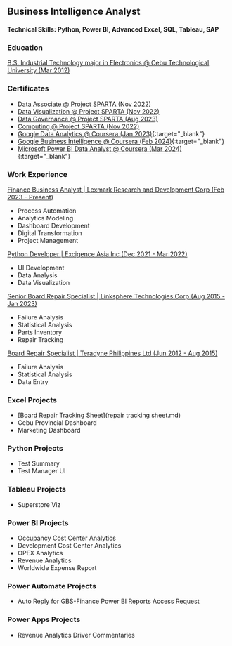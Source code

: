 ## Business Intelligence Analyst

#### Technical Skills: Python, Power BI, Advanced Excel, SQL, Tableau, SAP

### Education
[B.S. Industrial Technology major in Electronics @ Cebu Technological University (Mar 2012)](diploma.md)

### Certificates
- [Data Associate @ Project SPARTA (Nov 2022)](dataassociatecertificate.md)
- [Data Visualization @ Project SPARTA (Nov 2022)](datavisualization.md)
- [Data Governance @ Project SPARTA (Aug 2023)](datagovernance.md)
- [Computing @ Project SPARTA (Nov 2022)](computing.md)
- [Google Data Analytics @ Coursera (Jan 2023)](https://www.credly.com/badges/cf025b53-5775-4123-8da3-77bb869c4ace){:target="_blank"}
- [Google Business Intelligence @ Coursera (Feb 2024)](https://www.credly.com/badges/783d501a-01f2-4398-bada-7657c21a0281){:target="_blank"}
- [Microsoft Power BI Data Analyst @ Coursera (Mar 2024)](https://www.coursera.org/account/accomplishments/specialization/certificate/WMZL7QFCQ4TP){:target="_blank"}

### Work Experience
[Finance Business Analyst | Lexmark Research and Development Corp (Feb 2023 - Present)](lexmark.md)
- Process Automation
- Analytics Modeling
- Dashboard Development
- Digital Transformation
- Project Management

[Python Developer | Excigence Asia Inc (Dec 2021 - Mar 2022)](excigence.md)
- UI Development
- Data Analysis
- Data Visualization

[Senior Board Repair Specialist | Linksphere Technologies Corp (Aug 2015 - Jan 2023)](linksphere.md)
- Failure Analysis
- Statistical Analysis
- Parts Inventory
- Repair Tracking

[Board Repair Specialist | Teradyne Philippines Ltd (Jun 2012 - Aug 2015)](teradyne.md)
- Failure Analysis
- Statistical Analysis
- Data Entry
  
### Excel Projects
- [Board Repair Tracking Sheet](repair tracking sheet.md)
- Cebu Provincial Dashboard
- Marketing Dashboard
  
### Python Projects
- Test Summary
- Test Manager UI

### Tableau Projects
- Superstore Viz

### Power BI Projects
- Occupancy Cost Center Analytics
- Development Cost Center Analytics
- OPEX Analytics
- Revenue Analytics
- Worldwide Expense Report

### Power Automate Projects
- Auto Reply for GBS-Finance Power BI Reports Access Request

### Power Apps Projects
- Revenue Analytics Driver Commentaries


